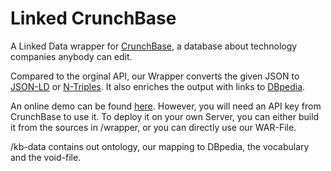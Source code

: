 # Linked CrunchBase

A Linked Data wrapper for [CrunchBase](http://www.crunchbase.com/), a database about technology companies anybody can edit.

Compared to the orginal API, our Wrapper converts the given JSON to [JSON-LD](http://json-ld.org/) or [N-Triples](https://www.w3.org/2001/sw/RDFCore/ntriples/). It also enriches the output with links to [DBpedia](http://wiki.dbpedia.org/).

An online demo can be found [here](http://km.aifb.kit.edu/services/crunchbase/). However, you will need an API key from CrunchBase to use it.
To deploy it on your own Server, you can either build it from the sources in /wrapper, or you can directly use our WAR-File.

/kb-data contains out ontology, our mapping to DBpedia, the vocabulary and the void-file.